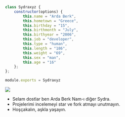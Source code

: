 ```js
class Sydraxyz {
    constructor(options) {
        this.name = "Arda Berk",
        this.hometown = "Greece",
        this.birthday = "15",
        this.birthmonth = "July",
        this.birthyear = "2006",
        this.job = "developer",
        this.type = "human",
        this.length = "186",
        this.weight = "69",
        this.sex = "man",
        this.age = "16"
    };
};

module.exports = Sydraxyz
```
![](https://komarev.com/ghpvc/?username=sydraxyz&label=PROFILE+VIEWS)

- Selam dostlar ben Arda Berk Nam-ı diğer Sydra.
- Projelerimi incelemeyi star ve fork atmayı unutmayın.
- Hoşçakalın, aşkla yaşayın.
